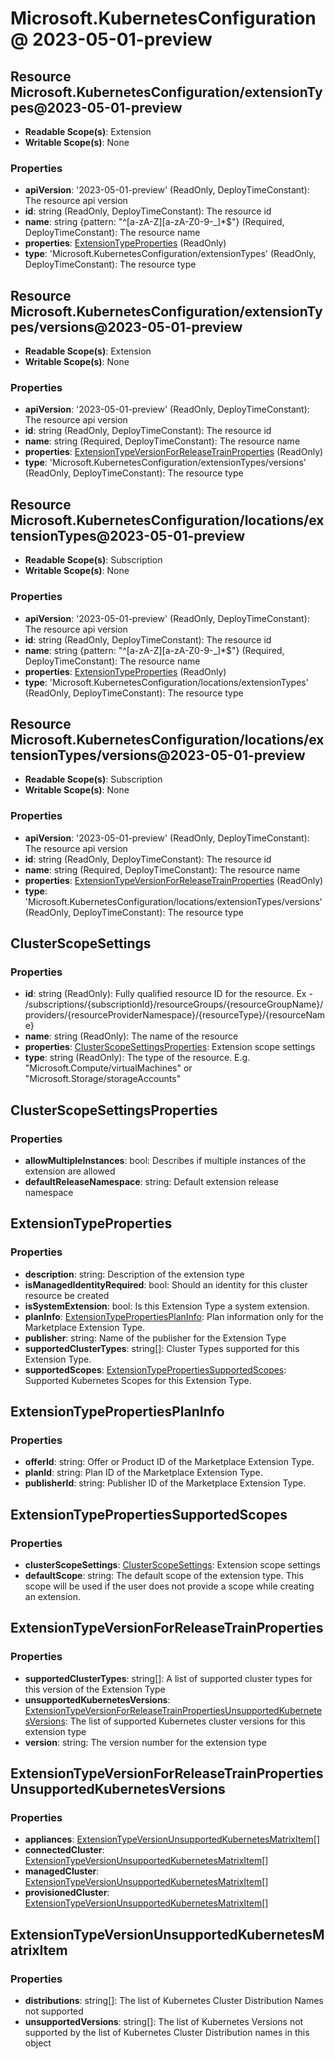 # Microsoft.KubernetesConfiguration @ 2023-05-01-preview

## Resource Microsoft.KubernetesConfiguration/extensionTypes@2023-05-01-preview
* **Readable Scope(s)**: Extension
* **Writable Scope(s)**: None
### Properties
* **apiVersion**: '2023-05-01-preview' (ReadOnly, DeployTimeConstant): The resource api version
* **id**: string (ReadOnly, DeployTimeConstant): The resource id
* **name**: string {pattern: "^[a-zA-Z][a-zA-Z0-9-_]*$"} (Required, DeployTimeConstant): The resource name
* **properties**: [ExtensionTypeProperties](#extensiontypeproperties) (ReadOnly)
* **type**: 'Microsoft.KubernetesConfiguration/extensionTypes' (ReadOnly, DeployTimeConstant): The resource type

## Resource Microsoft.KubernetesConfiguration/extensionTypes/versions@2023-05-01-preview
* **Readable Scope(s)**: Extension
* **Writable Scope(s)**: None
### Properties
* **apiVersion**: '2023-05-01-preview' (ReadOnly, DeployTimeConstant): The resource api version
* **id**: string (ReadOnly, DeployTimeConstant): The resource id
* **name**: string (Required, DeployTimeConstant): The resource name
* **properties**: [ExtensionTypeVersionForReleaseTrainProperties](#extensiontypeversionforreleasetrainproperties) (ReadOnly)
* **type**: 'Microsoft.KubernetesConfiguration/extensionTypes/versions' (ReadOnly, DeployTimeConstant): The resource type

## Resource Microsoft.KubernetesConfiguration/locations/extensionTypes@2023-05-01-preview
* **Readable Scope(s)**: Subscription
* **Writable Scope(s)**: None
### Properties
* **apiVersion**: '2023-05-01-preview' (ReadOnly, DeployTimeConstant): The resource api version
* **id**: string (ReadOnly, DeployTimeConstant): The resource id
* **name**: string {pattern: "^[a-zA-Z][a-zA-Z0-9-_]*$"} (Required, DeployTimeConstant): The resource name
* **properties**: [ExtensionTypeProperties](#extensiontypeproperties) (ReadOnly)
* **type**: 'Microsoft.KubernetesConfiguration/locations/extensionTypes' (ReadOnly, DeployTimeConstant): The resource type

## Resource Microsoft.KubernetesConfiguration/locations/extensionTypes/versions@2023-05-01-preview
* **Readable Scope(s)**: Subscription
* **Writable Scope(s)**: None
### Properties
* **apiVersion**: '2023-05-01-preview' (ReadOnly, DeployTimeConstant): The resource api version
* **id**: string (ReadOnly, DeployTimeConstant): The resource id
* **name**: string (Required, DeployTimeConstant): The resource name
* **properties**: [ExtensionTypeVersionForReleaseTrainProperties](#extensiontypeversionforreleasetrainproperties) (ReadOnly)
* **type**: 'Microsoft.KubernetesConfiguration/locations/extensionTypes/versions' (ReadOnly, DeployTimeConstant): The resource type

## ClusterScopeSettings
### Properties
* **id**: string (ReadOnly): Fully qualified resource ID for the resource. Ex - /subscriptions/{subscriptionId}/resourceGroups/{resourceGroupName}/providers/{resourceProviderNamespace}/{resourceType}/{resourceName}
* **name**: string (ReadOnly): The name of the resource
* **properties**: [ClusterScopeSettingsProperties](#clusterscopesettingsproperties): Extension scope settings
* **type**: string (ReadOnly): The type of the resource. E.g. "Microsoft.Compute/virtualMachines" or "Microsoft.Storage/storageAccounts"

## ClusterScopeSettingsProperties
### Properties
* **allowMultipleInstances**: bool: Describes if multiple instances of the extension are allowed
* **defaultReleaseNamespace**: string: Default extension release namespace

## ExtensionTypeProperties
### Properties
* **description**: string: Description of the extension type
* **isManagedIdentityRequired**: bool: Should an identity for this cluster resource be created
* **isSystemExtension**: bool: Is this Extension Type a system extension.
* **planInfo**: [ExtensionTypePropertiesPlanInfo](#extensiontypepropertiesplaninfo): Plan information only for the Marketplace Extension Type.
* **publisher**: string: Name of the publisher for the Extension Type
* **supportedClusterTypes**: string[]: Cluster Types supported for this Extension Type.
* **supportedScopes**: [ExtensionTypePropertiesSupportedScopes](#extensiontypepropertiessupportedscopes): Supported Kubernetes Scopes for this Extension Type.

## ExtensionTypePropertiesPlanInfo
### Properties
* **offerId**: string: Offer or Product ID of the Marketplace Extension Type.
* **planId**: string: Plan ID of the Marketplace Extension Type.
* **publisherId**: string: Publisher ID of the Marketplace Extension Type.

## ExtensionTypePropertiesSupportedScopes
### Properties
* **clusterScopeSettings**: [ClusterScopeSettings](#clusterscopesettings): Extension scope settings
* **defaultScope**: string: The default scope of the extension type. This scope will be used if the user does not provide a scope while creating an extension.

## ExtensionTypeVersionForReleaseTrainProperties
### Properties
* **supportedClusterTypes**: string[]: A list of supported cluster types for this version of the Extension Type
* **unsupportedKubernetesVersions**: [ExtensionTypeVersionForReleaseTrainPropertiesUnsupportedKubernetesVersions](#extensiontypeversionforreleasetrainpropertiesunsupportedkubernetesversions): The list of supported Kubernetes cluster versions for this extension type
* **version**: string: The version number for the extension type

## ExtensionTypeVersionForReleaseTrainPropertiesUnsupportedKubernetesVersions
### Properties
* **appliances**: [ExtensionTypeVersionUnsupportedKubernetesMatrixItem](#extensiontypeversionunsupportedkubernetesmatrixitem)[]
* **connectedCluster**: [ExtensionTypeVersionUnsupportedKubernetesMatrixItem](#extensiontypeversionunsupportedkubernetesmatrixitem)[]
* **managedCluster**: [ExtensionTypeVersionUnsupportedKubernetesMatrixItem](#extensiontypeversionunsupportedkubernetesmatrixitem)[]
* **provisionedCluster**: [ExtensionTypeVersionUnsupportedKubernetesMatrixItem](#extensiontypeversionunsupportedkubernetesmatrixitem)[]

## ExtensionTypeVersionUnsupportedKubernetesMatrixItem
### Properties
* **distributions**: string[]: The list of Kubernetes Cluster Distribution Names not supported
* **unsupportedVersions**: string[]: The list of Kubernetes Versions not supported by the list of Kubernetes Cluster Distribution names in this object

